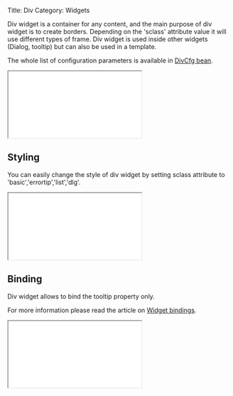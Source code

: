 Title: Div
Category: Widgets

Div widget is a container for any content, and the main purpose of div widget is to create borders. Depending on the 'sclass' attribute value it will use different types of frame. Div widget is used inside other widgets (Dialog, tooltip) but can also be used in a template.

<script src='%SNIPPETS_SERVER_URL%/snippets/github.com/ariatemplates/documentation-code/snippets/widgets/div/Snippet.tpl?tag=wgtDivAction&lang=at&outdent=true'></script>

The whole list of configuration parameters is available in [DivCfg bean](http://ariatemplates.com/api/#aria.widgets.CfgBeans:DivCfg).

<iframe class='samples' src='%SNIPPETS_SERVER_URL%/samples/github.com/ariatemplates/documentation-code/samples/widgets/div/' ></iframe>

## Styling

You can easily change the style of div widget by setting sclass attribute to 'basic','errortip','list','dlg'.

<iframe class='samples' src='%SNIPPETS_SERVER_URL%/samples/github.com/ariatemplates/documentation-code/samples/widgets/div/styling/' ></iframe>

## Binding

Div widget allows to bind the tooltip property only.

For more information please read the article on [Widget bindings](widget_bindings).

<iframe class='samples' src='%SNIPPETS_SERVER_URL%/samples/github.com/ariatemplates/documentation-code/samples/widgets/div/binding/' ></iframe>